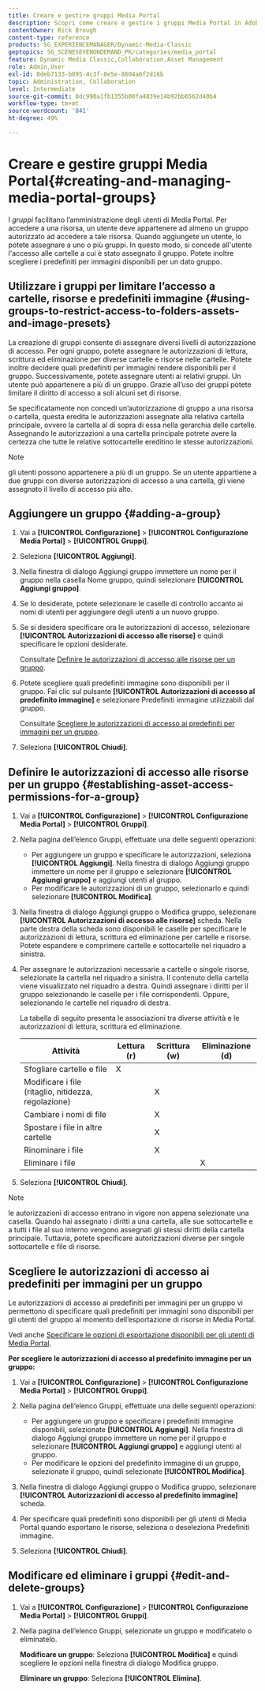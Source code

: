 ```yaml
---
title: Creare e gestire gruppi Media Portal
description: Scopri come creare e gestire i gruppi Media Portal in Adobe Dynamic Media Classic.
contentOwner: Rick Brough
content-type: reference
products: SG_EXPERIENCEMANAGER/Dynamic-Media-Classic
geptopics: SG_SCENESEVENONDEMAND_PK/categories/media_portal
feature: Dynamic Media Classic,Collaboration,Asset Management
role: Admin,User
exl-id: 0deb7133-b895-4c3f-8e5e-8604a6f2d16b
topic: Administration, Collaboration
level: Intermediate
source-git-commit: 8dc990a1fb1355b00fa4839e14b92bb6562d40b4
workflow-type: tm+mt
source-wordcount: '841'
ht-degree: 49%

---
```


# Creare e gestire gruppi Media Portal{#creating-and-managing-media-portal-groups}

I *gruppi* facilitano l’amministrazione degli utenti di Media Portal. Per accedere a una risorsa, un utente deve appartenere ad almeno un gruppo autorizzato ad accedere a tale risorsa. Quando aggiungete un utente, lo potete assegnare a uno o più gruppi. In questo modo, si concede all&#39;utente l&#39;accesso alle cartelle a cui è stato assegnato il gruppo. Potete inoltre scegliere i predefiniti per immagini disponibili per un dato gruppo.

## Utilizzare i gruppi per limitare l’accesso a cartelle, risorse e predefiniti immagine {#using-groups-to-restrict-access-to-folders-assets-and-image-presets}

La creazione di gruppi consente di assegnare diversi livelli di autorizzazione di accesso. Per ogni gruppo, potete assegnare le autorizzazioni di lettura, scrittura ed eliminazione per diverse cartelle e risorse nelle cartelle. Potete inoltre decidere quali predefiniti per immagini rendere disponibili per il gruppo. Successivamente, potete assegnare utenti ai relativi gruppi. Un utente può appartenere a più di un gruppo. Grazie all’uso dei gruppi potete limitare il diritto di accesso a soli alcuni set di risorse.

Se specificatamente non concedi un’autorizzazione di gruppo a una risorsa o cartella, questa eredita le autorizzazioni assegnate alla relativa cartella principale, ovvero la cartella al di sopra di essa nella gerarchia delle cartelle. Assegnando le autorizzazioni a una cartella principale potrete avere la certezza che tutte le relative sottocartelle ereditino le stesse autorizzazioni.

>[!NOTE]
>
>gli utenti possono appartenere a più di un gruppo. Se un utente appartiene a due gruppi con diverse autorizzazioni di accesso a una cartella, gli viene assegnato il livello di accesso più alto.

## Aggiungere un gruppo {#adding-a-group}

1. Vai a **[!UICONTROL Configurazione]** > **[!UICONTROL Configurazione Media Portal]** > **[!UICONTROL Gruppi]**.
1. Seleziona **[!UICONTROL Aggiungi]**.
1. Nella finestra di dialogo Aggiungi gruppo immettere un nome per il gruppo nella casella Nome gruppo, quindi selezionare **[!UICONTROL Aggiungi gruppo]**.
1. Se lo desiderate, potete selezionare le caselle di controllo accanto ai nomi di utenti per aggiungere degli utenti a un nuovo gruppo.
1. Se si desidera specificare ora le autorizzazioni di accesso, selezionare **[!UICONTROL Autorizzazioni di accesso alle risorse]** e quindi specificare le opzioni desiderate.

   Consultate [Definire le autorizzazioni di accesso alle risorse per un gruppo](creating-media-portal-groups.md#establishing_asset_access_permissions_for_a_group).

1. Potete scegliere quali predefiniti immagine sono disponibili per il gruppo. Fai clic sul pulsante **[!UICONTROL Autorizzazioni di accesso al predefinito immagine]** e selezionare Predefiniti immagine utilizzabili dal gruppo.

   Consultate [Scegliere le autorizzazioni di accesso ai predefiniti per immagini per un gruppo](creating-media-portal-groups.md#choosing_image_preset_access_permissions_for_a_group).

1. Seleziona **[!UICONTROL Chiudi]**.

## Definire le autorizzazioni di accesso alle risorse per un gruppo {#establishing-asset-access-permissions-for-a-group}

1. Vai a **[!UICONTROL Configurazione]** > **[!UICONTROL Configurazione Media Portal]** > **[!UICONTROL Gruppi]**.
1. Nella pagina dell’elenco Gruppi, effettuate una delle seguenti operazioni:

   * Per aggiungere un gruppo e specificare le autorizzazioni, seleziona **[!UICONTROL Aggiungi]**. Nella finestra di dialogo Aggiungi gruppo immettere un nome per il gruppo e selezionare **[!UICONTROL Aggiungi gruppo]** e aggiungi utenti al gruppo.
   * Per modificare le autorizzazioni di un gruppo, selezionarlo e quindi selezionare **[!UICONTROL Modifica]**.

1. Nella finestra di dialogo Aggiungi gruppo o Modifica gruppo, selezionare **[!UICONTROL Autorizzazioni di accesso alle risorse]** scheda. Nella parte destra della scheda sono disponibili le caselle per specificare le autorizzazioni di lettura, scrittura ed eliminazione per cartelle e risorse. Potete espandere e comprimere cartelle e sottocartelle nel riquadro a sinistra.
1. Per assegnare le autorizzazioni necessarie a cartelle o singole risorse, selezionate la cartella nel riquadro a sinistra. Il contenuto della cartella viene visualizzato nel riquadro a destra. Quindi assegnare i diritti per il gruppo selezionando le caselle per i file corrispondenti. Oppure, selezionando le cartelle nel riquadro di destra.

   La tabella di seguito presenta le associazioni tra diverse attività e le autorizzazioni di lettura, scrittura ed eliminazione.

   | Attività | Lettura (r) | Scrittura (w) | Eliminazione (d) |
   | --- | --- | --- | --- |
   | Sfogliare cartelle e file | X | | |
   | Modificare i file (ritaglio, nitidezza, regolazione) | | X | |
   | Cambiare i nomi di file | | X | |
   | Spostare i file in altre cartelle | | X | |
   | Rinominare i file | | X | |
   | Eliminare i file | | | X |

1. Seleziona **[!UICONTROL Chiudi]**.

>[!NOTE]
>
>le autorizzazioni di accesso entrano in vigore non appena selezionate una casella. Quando hai assegnato i diritti a una cartella, alle sue sottocartelle e a tutti i file al suo interno vengono assegnati gli stessi diritti della cartella principale. Tuttavia, potete specificare autorizzazioni diverse per singole sottocartelle e file di risorse.

## Scegliere le autorizzazioni di accesso ai predefiniti per immagini per un gruppo

Le autorizzazioni di accesso ai predefiniti per immagini per un gruppo vi permettono di specificare quali predefiniti per immagini sono disponibili per gli utenti del gruppo al momento dell’esportazione di risorse in Media Portal.

Vedi anche [Specificare le opzioni di esportazione disponibili per gli utenti di Media Portal](specifying-export-options-available-media.md#specifying_export_options_available_to_media_portal_users).

**Per scegliere le autorizzazioni di accesso al predefinito immagine per un gruppo:**

1. Vai a **[!UICONTROL Configurazione]** > **[!UICONTROL Configurazione Media Portal]** > **[!UICONTROL Gruppi]**.
1. Nella pagina dell’elenco Gruppi, effettuate una delle seguenti operazioni:

   * Per aggiungere un gruppo e specificare i predefiniti immagine disponibili, selezionate **[!UICONTROL Aggiungi]**. Nella finestra di dialogo Aggiungi gruppo immettere un nome per il gruppo e selezionare **[!UICONTROL Aggiungi gruppo]** e aggiungi utenti al gruppo.
   * Per modificare le opzioni del predefinito immagine di un gruppo, selezionate il gruppo, quindi selezionate **[!UICONTROL Modifica]**.

1. Nella finestra di dialogo Aggiungi gruppo o Modifica gruppo, selezionare **[!UICONTROL Autorizzazioni di accesso al predefinito immagine]** scheda.
1. Per specificare quali predefiniti sono disponibili per gli utenti di Media Portal quando esportano le risorse, seleziona o deseleziona Predefiniti immagine.
1. Seleziona **[!UICONTROL Chiudi]**.

## Modificare ed eliminare i gruppi {#edit-and-delete-groups}

1. Vai a **[!UICONTROL Configurazione]** > **[!UICONTROL Configurazione Media Portal]** > **[!UICONTROL Gruppi]**.
1. Nella pagina dell’elenco Gruppi, selezionate un gruppo e modificatelo o eliminatelo.

   **Modificare un gruppo**: Seleziona **[!UICONTROL Modifica]** e quindi scegliere le opzioni nella finestra di dialogo Modifica gruppo.

   **Eliminare un gruppo**: Seleziona **[!UICONTROL Elimina]**.
